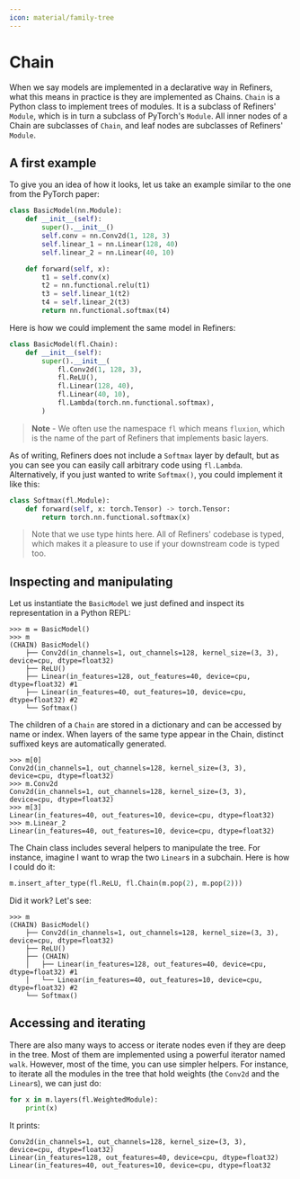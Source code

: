```yaml
---
icon: material/family-tree
---
```


# Chain


When we say models are implemented in a declarative way in Refiners, what this means in practice is they are implemented as Chains. `Chain` is a Python class to implement trees of modules. It is a subclass of Refiners' `Module`, which is in turn a subclass of PyTorch's `Module`. All inner nodes of a Chain are subclasses of `Chain`, and leaf nodes are subclasses of Refiners' `Module`.

## A first example

To give you an idea of how it looks, let us take an example similar to the one from the PyTorch paper:

```py
class BasicModel(nn.Module):
    def __init__(self):
        super().__init__()
        self.conv = nn.Conv2d(1, 128, 3)
        self.linear_1 = nn.Linear(128, 40)
        self.linear_2 = nn.Linear(40, 10)

    def forward(self, x):
        t1 = self.conv(x)
        t2 = nn.functional.relu(t1)
        t3 = self.linear_1(t2)
        t4 = self.linear_2(t3)
        return nn.functional.softmax(t4)
```

Here is how we could implement the same model in Refiners:

```py
class BasicModel(fl.Chain):
    def __init__(self):
        super().__init__(
            fl.Conv2d(1, 128, 3),
            fl.ReLU(),
            fl.Linear(128, 40),
            fl.Linear(40, 10),
            fl.Lambda(torch.nn.functional.softmax),
        )
```

> **Note** - We often use the namespace `fl` which means `fluxion`, which is the name of the part of Refiners that implements basic layers.

As of writing, Refiners does not include a `Softmax` layer by default, but as you can see you can easily call arbitrary code using `fl.Lambda`. Alternatively, if you just wanted to write `Softmax()`, you could implement it like this:

```py
class Softmax(fl.Module):
    def forward(self, x: torch.Tensor) -> torch.Tensor:
        return torch.nn.functional.softmax(x)
```

> Note that we use type hints here. All of Refiners' codebase is typed, which makes it a pleasure to use if your downstream code is typed too.

## Inspecting and manipulating

Let us instantiate the `BasicModel` we just defined and inspect its representation in a Python REPL:

```
>>> m = BasicModel()
>>> m
(CHAIN) BasicModel()
    ├── Conv2d(in_channels=1, out_channels=128, kernel_size=(3, 3), device=cpu, dtype=float32)
    ├── ReLU()
    ├── Linear(in_features=128, out_features=40, device=cpu, dtype=float32) #1
    ├── Linear(in_features=40, out_features=10, device=cpu, dtype=float32) #2
    └── Softmax()
```

The children of a `Chain` are stored in a dictionary and can be accessed by name or index. When layers of the same type appear in the Chain, distinct suffixed keys are automatically generated.


```
>>> m[0]
Conv2d(in_channels=1, out_channels=128, kernel_size=(3, 3), device=cpu, dtype=float32)
>>> m.Conv2d
Conv2d(in_channels=1, out_channels=128, kernel_size=(3, 3), device=cpu, dtype=float32)
>>> m[3]
Linear(in_features=40, out_features=10, device=cpu, dtype=float32)
>>> m.Linear_2
Linear(in_features=40, out_features=10, device=cpu, dtype=float32)
```

The Chain class includes several helpers to manipulate the tree. For instance, imagine I want to wrap the two `Linear`s in a subchain. Here is how I could do it:


```py
m.insert_after_type(fl.ReLU, fl.Chain(m.pop(2), m.pop(2)))
```

Did it work? Let's see:

```
>>> m
(CHAIN) BasicModel()
    ├── Conv2d(in_channels=1, out_channels=128, kernel_size=(3, 3), device=cpu, dtype=float32)
    ├── ReLU()
    ├── (CHAIN)
    │   ├── Linear(in_features=128, out_features=40, device=cpu, dtype=float32) #1
    │   └── Linear(in_features=40, out_features=10, device=cpu, dtype=float32) #2
    └── Softmax()
```

## Accessing and iterating

There are also many ways to access or iterate nodes even if they are deep in the tree. Most of them are implemented using a powerful iterator named `walk`. However, most of the time, you can use simpler helpers. For instance, to iterate all the modules in the tree that hold weights (the `Conv2d` and the `Linear`s), we can just do:

```py
for x in m.layers(fl.WeightedModule):
    print(x)
```

It prints:

```
Conv2d(in_channels=1, out_channels=128, kernel_size=(3, 3), device=cpu, dtype=float32)
Linear(in_features=128, out_features=40, device=cpu, dtype=float32)
Linear(in_features=40, out_features=10, device=cpu, dtype=float32
```
